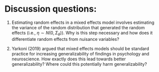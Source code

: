 # Discussion questions: 

1. Estimating random effects in a mixed effects model involves estimating the variance of the random distribution that generated the random effects (i.e., $\eta \sim N(0, \Sigma_{\theta})$). Why is this step necessary and how does it differentiate random effects from nuisance variables?

2. Yarkoni (2019) argued that mixed effects models should be standard practice for increasing generalizability of findings in psychology and neuroscience. How exactly does this lead towards better generalizability? Where could this potentially harm generalizability?

